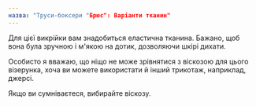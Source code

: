 ```yaml
---
назва: "Труси-боксери "Брюс": Варіанти тканин"
---
```


Для цієї викрійки вам знадобиться еластична тканина. Бажано, щоб вона була зручною і м'якою на дотик, дозволяючи шкірі дихати.

Особисто я вважаю, що ніщо не може зрівнятися з віскозою для цього візерунка, хоча ви можете використати й інший трикотаж, наприклад, джерсі.

Якщо ви сумніваєтеся, вибирайте віскозу.

